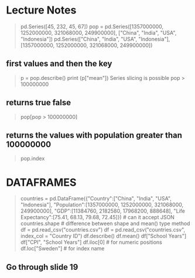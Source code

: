 # Lecture Notes

> pd.Series([45, 232, 45, 67])
> pop = pd.Series([1357000000, 1252000000, 321068000, 249900000], ["China", "India", "USA", "Indonesia"])
> pd.Series(["China", "India", "USA", "Indonesia"], [1357000000, 1252000000, 321068000, 249900000])
## first values and then the key
> p = pop.describe()
> print (p["mean"])
> Series slicing is possible
> pop > 100000000
## returns true false
> pop[pop > 100000000]
## returns the values with population greater than 100000000
> pop.index

# DATAFRAMES
> countries = pd.DataFrame({"Country":["China", "India", "USA", "Indonesia"], "Population":[1357000000, 1252000000, 321068000, 249900000], "GDP":[11384760, 2182580, 17968200, 888648], "Life Expectancy":[75.41, 68.13, 79.68, 72.45]}) # can it accept JSON
> countries.shape # difference between shape and mean() type method
> df = pd.read_csv("countries.csv")
> df = pd.read_csv("countries.csv", index_col = "Country ID")
> df.describe()
> df.mean()
> df["School Years"]
> df["CPI", "School Years"]
> df.iloc[0] # for numeric positions
> df.loc["Sweden"] # for index name
## Go through slide 19
> 